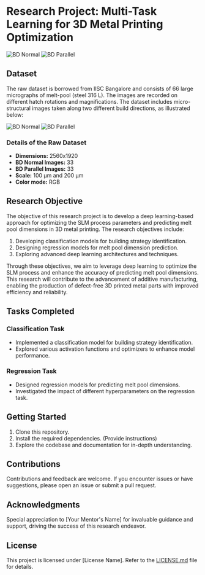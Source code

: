 # Research Project: Multi-Task Learning for 3D Metal Printing Optimization

![BD Normal]([URL_TO_BD_NORMAL_IMAGE](https://drive.google.com/file/d/1Evfm5s7LjODTYA1EIwBUondach75iO67/view?usp=sharing))
![BD Parallel]([URL_TO_BD_PARALLEL_IMAGE](https://drive.google.com/file/d/1RtUsaok-gO8e7XI580YxqIfTu2ZIB5k2/view?usp=sharing))

## Dataset

The raw dataset is borrowed from IISC Bangalore and consists of 66 large micrographs of melt-pool (steel 316 L). The images are recorded on different hatch rotations and magnifications. The dataset includes micro-structural images taken along two different build directions, as illustrated below:

![BD Normal](URL_TO_BD_NORMAL_IMAGE)
![BD Parallel](URL_TO_BD_PARALLEL_IMAGE)

### Details of the Raw Dataset

- **Dimensions:** 2560x1920
- **BD Normal Images:** 33
- **BD Parallel Images:** 33
- **Scale:** 100 µm and 200 µm
- **Color mode:** RGB

## Research Objective

The objective of this research project is to develop a deep learning-based approach for optimizing the SLM process parameters and predicting melt pool dimensions in 3D metal printing. The research objectives include:

1. Developing classification models for building strategy identification.
2. Designing regression models for melt pool dimension prediction.
3. Exploring advanced deep learning architectures and techniques.

Through these objectives, we aim to leverage deep learning to optimize the SLM process and enhance the accuracy of predicting melt pool dimensions. This research will contribute to the advancement of additive manufacturing, enabling the production of defect-free 3D printed metal parts with improved efficiency and reliability.

## Tasks Completed

### Classification Task

- Implemented a classification model for building strategy identification.
- Explored various activation functions and optimizers to enhance model performance.

### Regression Task

- Designed regression models for predicting melt pool dimensions.
- Investigated the impact of different hyperparameters on the regression task.

## Getting Started

1. Clone this repository.
2. Install the required dependencies. (Provide instructions)
3. Explore the codebase and documentation for in-depth understanding.

## Contributions

Contributions and feedback are welcome. If you encounter issues or have suggestions, please open an issue or submit a pull request.

## Acknowledgments

Special appreciation to [Your Mentor's Name] for invaluable guidance and support, driving the success of this research endeavor.

## License

This project is licensed under [License Name]. Refer to the [LICENSE.md](LICENSE.md) file for details.
